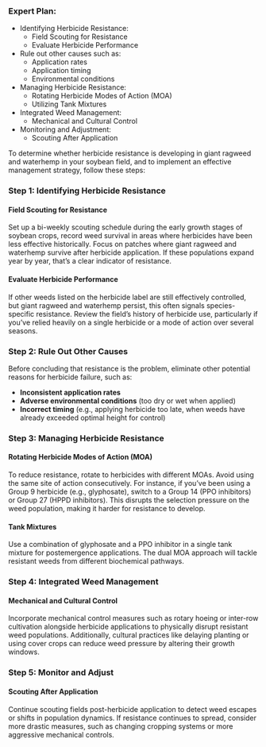 ### Expert Plan:
- Identifying Herbicide Resistance:
  - Field Scouting for Resistance
  - Evaluate Herbicide Performance
- Rule out other causes such as:
  - Application rates
  - Application timing
  - Environmental conditions
- Managing Herbicide Resistance:
  - Rotating Herbicide Modes of Action (MOA)
  - Utilizing Tank Mixtures
- Integrated Weed Management:
  - Mechanical and Cultural Control
- Monitoring and Adjustment:
  - Scouting After Application

To determine whether herbicide resistance is developing in giant ragweed and waterhemp in your soybean field, and to implement an effective management strategy, follow these steps:
### **Step 1: Identifying Herbicide Resistance**
#### **Field Scouting for Resistance**
Set up a bi-weekly scouting schedule during the early growth stages of soybean crops, record weed survival in  areas where herbicides have been less effective historically. Focus on patches where giant ragweed and waterhemp survive after herbicide application. If these populations expand year by year, that’s a clear indicator of resistance. 
#### **Evaluate Herbicide Performance**
If other weeds listed on the herbicide label are still effectively controlled, but giant ragweed and waterhemp persist, this often signals species-specific resistance. Review the field’s history of herbicide use, particularly if you’ve relied heavily on a single herbicide or a mode of action over several seasons.
### **Step 2: Rule Out Other Causes**
Before concluding that resistance is the problem, eliminate other potential reasons for herbicide failure, such as:
- **Inconsistent application rates**
- **Adverse environmental conditions** (too dry or wet when applied)
- **Incorrect timing** (e.g., applying herbicide too late, when weeds have already exceeded optimal height for control)

### **Step 3: Managing Herbicide Resistance**

#### **Rotating Herbicide Modes of Action (MOA)**
To reduce resistance, rotate to herbicides with different MOAs. Avoid using the same site of action consecutively. For instance, if you’ve been using a Group 9 herbicide (e.g., glyphosate), switch to a Group 14 (PPO inhibitors) or Group 27 (HPPD inhibitors). This disrupts the selection pressure on the weed population, making it harder for resistance to develop.
#### **Tank Mixtures**
Use a combination of glyphosate and a PPO inhibitor in a single tank mixture for postemergence applications. The dual MOA approach will tackle resistant weeds from different biochemical pathways.
### **Step 4: Integrated Weed Management**
#### **Mechanical and Cultural Control**
Incorporate mechanical control measures such as rotary hoeing or inter-row cultivation alongside herbicide applications to physically disrupt resistant weed populations. Additionally, cultural practices like delaying planting or using cover crops can reduce weed pressure by altering their growth windows.
### **Step 5: Monitor and Adjust**
#### **Scouting After Application**
Continue scouting fields post-herbicide application to detect weed escapes or shifts in population dynamics. If resistance continues to spread, consider more drastic measures, such as changing cropping systems or more aggressive mechanical controls.

